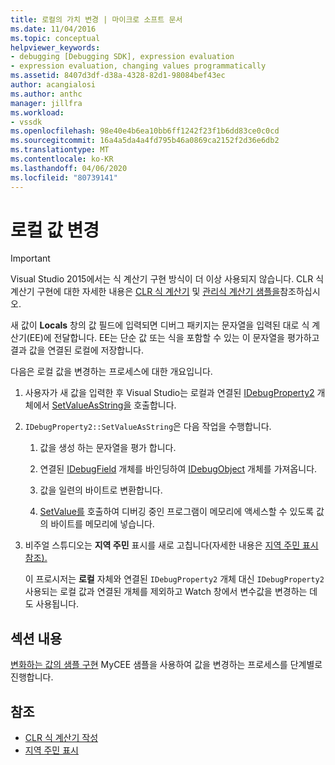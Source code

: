 ```yaml
---
title: 로컬의 가치 변경 | 마이크로 소프트 문서
ms.date: 11/04/2016
ms.topic: conceptual
helpviewer_keywords:
- debugging [Debugging SDK], expression evaluation
- expression evaluation, changing values programmatically
ms.assetid: 8407d3df-d38a-4328-82d1-98084bef43ec
author: acangialosi
ms.author: anthc
manager: jillfra
ms.workload:
- vssdk
ms.openlocfilehash: 98e40e4b6ea10bb6ff1242f23f1b6dd83ce0c0cd
ms.sourcegitcommit: 16a4a5da4a4fd795b46a0869ca2152f2d36e6db2
ms.translationtype: MT
ms.contentlocale: ko-KR
ms.lasthandoff: 04/06/2020
ms.locfileid: "80739141"
---
```

# <a name="change-the-value-of-a-local"></a>로컬 값 변경
> [!IMPORTANT]
> Visual Studio 2015에서는 식 계산기 구현 방식이 더 이상 사용되지 않습니다. CLR 식 계산기 구현에 대한 자세한 내용은 [CLR 식 계산기](https://github.com/Microsoft/ConcordExtensibilitySamples/wiki/CLR-Expression-Evaluators) 및 [관리식 계산기 샘플을](https://github.com/Microsoft/ConcordExtensibilitySamples/wiki/Managed-Expression-Evaluator-Sample)참조하십시오.

 새 값이 **Locals** 창의 값 필드에 입력되면 디버그 패키지는 문자열을 입력된 대로 식 계산기(EE)에 전달합니다. EE는 단순 값 또는 식을 포함할 수 있는 이 문자열을 평가하고 결과 값을 연결된 로컬에 저장합니다.

 다음은 로컬 값을 변경하는 프로세스에 대한 개요입니다.

1. 사용자가 새 값을 입력한 후 Visual Studio는 로컬과 연결된 [IDebugProperty2](../../extensibility/debugger/reference/idebugproperty2.md) 개체에서 [SetValueAsString을](../../extensibility/debugger/reference/idebugproperty2-setvalueasstring.md) 호출합니다.

2. `IDebugProperty2::SetValueAsString`은 다음 작업을 수행합니다.

   1. 값을 생성 하는 문자열을 평가 합니다.

   2. 연결된 [IDebugField](../../extensibility/debugger/reference/idebugfield.md) 개체를 바인딩하여 [IDebugObject](../../extensibility/debugger/reference/idebugobject.md) 개체를 가져옵니다.

   3. 값을 일련의 바이트로 변환합니다.

   4. [SetValue를](../../extensibility/debugger/reference/idebugobject-setvalue.md) 호출하여 디버깅 중인 프로그램이 메모리에 액세스할 수 있도록 값의 바이트를 메모리에 넣습니다.

3. 비주얼 스튜디오는 **지역 주민** 표시를 새로 고칩니다(자세한 내용은 [지역 주민 표시 참조).](../../extensibility/debugger/displaying-locals.md)

   이 프로시저는 **로컬** 자체와 연결된 `IDebugProperty2` 개체 대신 `IDebugProperty2` 사용되는 로컬 값과 연결된 개체를 제외하고 Watch 창에서 변수값을 변경하는 데도 사용됩니다.

## <a name="in-this-section"></a>섹션 내용
 [변화하는 값의 샘플 구현](../../extensibility/debugger/sample-implementation-of-changing-values.md) MyCEE 샘플을 사용하여 값을 변경하는 프로세스를 단계별로 진행합니다.

## <a name="see-also"></a>참조
- [CLR 식 계산기 작성](../../extensibility/debugger/writing-a-common-language-runtime-expression-evaluator.md)
- [지역 주민 표시](../../extensibility/debugger/displaying-locals.md)
